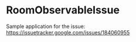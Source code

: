 # RoomObservableIssue

Sample application for the issue:
https://issuetracker.google.com/issues/184060955
